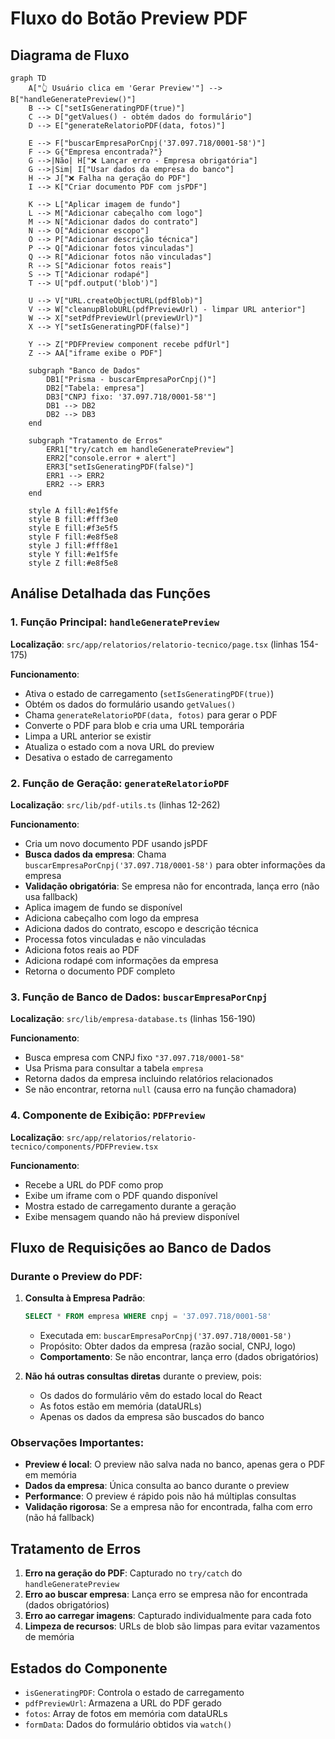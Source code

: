 # Fluxo do Botão Preview PDF

## Diagrama de Fluxo

```mermaid
graph TD
    A["👆 Usuário clica em 'Gerar Preview'"] --> B["handleGeneratePreview()"]
    B --> C["setIsGeneratingPDF(true)"]
    C --> D["getValues() - obtém dados do formulário"]
    D --> E["generateRelatorioPDF(data, fotos)"]
    
    E --> F["buscarEmpresaPorCnpj('37.097.718/0001-58')"]
    F --> G{"Empresa encontrada?"}
    G -->|Não| H["❌ Lançar erro - Empresa obrigatória"]
    G -->|Sim| I["Usar dados da empresa do banco"]
    H --> J["❌ Falha na geração do PDF"]
    I --> K["Criar documento PDF com jsPDF"]
    
    K --> L["Aplicar imagem de fundo"]
    L --> M["Adicionar cabeçalho com logo"]
    M --> N["Adicionar dados do contrato"]
    N --> O["Adicionar escopo"]
    O --> P["Adicionar descrição técnica"]
    P --> Q["Adicionar fotos vinculadas"]
    Q --> R["Adicionar fotos não vinculadas"]
    R --> S["Adicionar fotos reais"]
    S --> T["Adicionar rodapé"]
    T --> U["pdf.output('blob')"]
    
    U --> V["URL.createObjectURL(pdfBlob)"]
    V --> W["cleanupBlobURL(pdfPreviewUrl) - limpar URL anterior"]
    W --> X["setPdfPreviewUrl(previewUrl)"]
    X --> Y["setIsGeneratingPDF(false)"]
    
    Y --> Z["PDFPreview component recebe pdfUrl"]
    Z --> AA["iframe exibe o PDF"]
    
    subgraph "Banco de Dados"
        DB1["Prisma - buscarEmpresaPorCnpj()"]
        DB2["Tabela: empresa"]
        DB3["CNPJ fixo: '37.097.718/0001-58'"]
        DB1 --> DB2
        DB2 --> DB3
    end
    
    subgraph "Tratamento de Erros"
        ERR1["try/catch em handleGeneratePreview"]
        ERR2["console.error + alert"]
        ERR3["setIsGeneratingPDF(false)"]
        ERR1 --> ERR2
        ERR2 --> ERR3
    end
    
    style A fill:#e1f5fe
    style B fill:#fff3e0
    style E fill:#f3e5f5
    style F fill:#e8f5e8
    style J fill:#fff8e1
    style Y fill:#e1f5fe
    style Z fill:#e8f5e8
```

## Análise Detalhada das Funções

### 1. Função Principal: `handleGeneratePreview`

**Localização**: `src/app/relatorios/relatorio-tecnico/page.tsx` (linhas 154-175)

**Funcionamento**:
- Ativa o estado de carregamento (`setIsGeneratingPDF(true)`)
- Obtém os dados do formulário usando `getValues()`
- Chama `generateRelatorioPDF(data, fotos)` para gerar o PDF
- Converte o PDF para blob e cria uma URL temporária
- Limpa a URL anterior se existir
- Atualiza o estado com a nova URL do preview
- Desativa o estado de carregamento

### 2. Função de Geração: `generateRelatorioPDF`

**Localização**: `src/lib/pdf-utils.ts` (linhas 12-262)

**Funcionamento**:
- Cria um novo documento PDF usando jsPDF
- **Busca dados da empresa**: Chama `buscarEmpresaPorCnpj('37.097.718/0001-58')` para obter informações da empresa
- **Validação obrigatória**: Se empresa não for encontrada, lança erro (não usa fallback)
- Aplica imagem de fundo se disponível
- Adiciona cabeçalho com logo da empresa
- Adiciona dados do contrato, escopo e descrição técnica
- Processa fotos vinculadas e não vinculadas
- Adiciona fotos reais ao PDF
- Adiciona rodapé com informações da empresa
- Retorna o documento PDF completo

### 3. Função de Banco de Dados: `buscarEmpresaPorCnpj`

**Localização**: `src/lib/empresa-database.ts` (linhas 156-190)

**Funcionamento**:
- Busca empresa com CNPJ fixo `"37.097.718/0001-58"`
- Usa Prisma para consultar a tabela `empresa`
- Retorna dados da empresa incluindo relatórios relacionados
- Se não encontrar, retorna `null` (causa erro na função chamadora)

### 4. Componente de Exibição: `PDFPreview`

**Localização**: `src/app/relatorios/relatorio-tecnico/components/PDFPreview.tsx`

**Funcionamento**:
- Recebe a URL do PDF como prop
- Exibe um iframe com o PDF quando disponível
- Mostra estado de carregamento durante a geração
- Exibe mensagem quando não há preview disponível

## Fluxo de Requisições ao Banco de Dados

### Durante o Preview do PDF:

1. **Consulta à Empresa Padrão**:
   ```sql
   SELECT * FROM empresa WHERE cnpj = '37.097.718/0001-58'
   ```
   - Executada em: `buscarEmpresaPorCnpj('37.097.718/0001-58')`
   - Propósito: Obter dados da empresa (razão social, CNPJ, logo)
   - **Comportamento**: Se não encontrar, lança erro (dados obrigatórios)

2. **Não há outras consultas diretas** durante o preview, pois:
   - Os dados do formulário vêm do estado local do React
   - As fotos estão em memória (dataURLs)
   - Apenas os dados da empresa são buscados do banco

### Observações Importantes:

- **Preview é local**: O preview não salva nada no banco, apenas gera o PDF em memória
- **Dados da empresa**: Única consulta ao banco durante o preview
- **Performance**: O preview é rápido pois não há múltiplas consultas
- **Validação rigorosa**: Se a empresa não for encontrada, falha com erro (não há fallback)

## Tratamento de Erros

1. **Erro na geração do PDF**: Capturado no `try/catch` do `handleGeneratePreview`
2. **Erro ao buscar empresa**: Lança erro se empresa não for encontrada (dados obrigatórios)
3. **Erro ao carregar imagens**: Capturado individualmente para cada foto
4. **Limpeza de recursos**: URLs de blob são limpas para evitar vazamentos de memória

## Estados do Componente

- `isGeneratingPDF`: Controla o estado de carregamento
- `pdfPreviewUrl`: Armazena a URL do PDF gerado
- `fotos`: Array de fotos em memória com dataURLs
- `formData`: Dados do formulário obtidos via `watch()`
